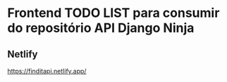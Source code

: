 # Frontend TODO LIST para consumir do repositório API Django Ninja

## Netlify
https://finditapi.netlify.app/
